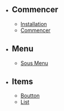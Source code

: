 - ## Commencer
    - [Installation](/2.%20Installation.md)
    - [Commencer](/3.%20Commencer.md)

- ## Menu
    - [Sous Menu](/4.%20Sous%20menu.md)

- ## Items
    - [Boutton](/5.%20Button.md)
    - [List](/6.%20List.md)
